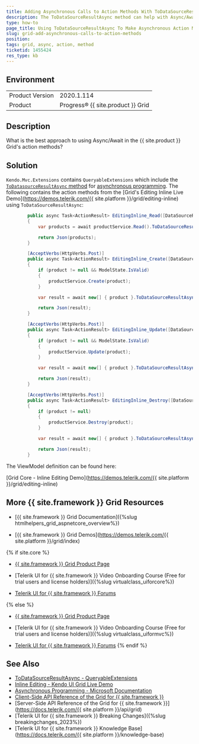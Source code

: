 ```yaml
---
title: Adding Asynchronous Calls to Action Methods With ToDataSourceResultAsync
description: The ToDataSourceResultAsync method can help with Async/Await functionality in Action Methods for the {{ site.product }} Grid's controller.
type: how-to
page_title: Using ToDataSourceResultAsync To Make Asynchronous Action Methods
slug: grid-add-asynchronous-calls-to-action-methods
position: 
tags: grid, async, action, method
ticketid: 1455424
res_type: kb
---
```


## Environment
<table>
	<tbody>
		<tr>
			<td>Product Version</td>
			<td>2020.1.114</td>
		</tr>
		<tr>
			<td>Product</td>
			<td>Progress® {{ site.product }} Grid</td>
		</tr>
	</tbody>
</table>


## Description

What is the best approach to using Async/Await in the {{ site.product }} Grid's action methods? 

## Solution

`Kendo.Mvc.Extensions` contains `QueryableExtensions` which include the [`ToDatasourceResultAsync` method](https://docs.telerik.com/aspnet-mvc/api/kendo.mvc.extensions/queryableextensions#todatasourceresultasyncsystemdatadatatablekendomvcuidatasourcerequest) for [asynchronous programming](https://docs.microsoft.com/en-us/dotnet/csharp/programming-guide/concepts/async/). The following contains the action methods from the [Grid's Editing Inline Live Demo](https://demos.telerik.com/{{ site.platform }}/grid/editing-inline) using `ToDataSourceResultAsync`:

```C#
        public async Task<ActionResult> EditingInline_Read([DataSourceRequest] DataSourceRequest request)
        {
            var products = await productService.Read().ToDataSourceResultAsync(request);

            return Json(products);
        }

        [AcceptVerbs(HttpVerbs.Post)]
        public async Task<ActionResult> EditingInline_Create([DataSourceRequest] DataSourceRequest request, ProductViewModel product)
        {
            if (product != null && ModelState.IsValid)
            {
                productService.Create(product);
            }

            var result = await new[] { product }.ToDataSourceResultAsync(request, ModelState);

            return Json(result);
        }

        [AcceptVerbs(HttpVerbs.Post)]
        public async Task<ActionResult> EditingInline_Update([DataSourceRequest] DataSourceRequest request, ProductViewModel product)
        {
            if (product != null && ModelState.IsValid)
            {
                productService.Update(product);
            }

            var result = await new[] { product }.ToDataSourceResultAsync(request, ModelState);

            return Json(result);
        }

        [AcceptVerbs(HttpVerbs.Post)]
        public async Task<ActionResult> EditingInline_Destroy([DataSourceRequest] DataSourceRequest request, ProductViewModel product)
        {
            if (product != null)
            {
                productService.Destroy(product);
            }

            var result = await new[] { product }.ToDataSourceResultAsync(request, ModelState);

            return Json(result);
        }
```

The ViewModel definition can be found here:

[Grid Core - Inline Editing Demo](https://demos.telerik.com/{{ site.platform }}/grid/editing-inline)

## More {{ site.framework }} Grid Resources

* [{{ site.framework }} Grid Documentation]({%slug htmlhelpers_grid_aspnetcore_overview%})

* [{{ site.framework }} Grid Demos](https://demos.telerik.com/{{ site.platform }}/grid/index)

{% if site.core %}
* [{{ site.framework }} Grid Product Page](https://www.telerik.com/aspnet-core-ui/grid)

* [Telerik UI for {{ site.framework }} Video Onboarding Course (Free for trial users and license holders)]({%slug virtualclass_uiforcore%})

* [Telerik UI for {{ site.framework }} Forums](https://www.telerik.com/forums/aspnet-core-ui)

{% else %}
* [{{ site.framework }} Grid Product Page](https://www.telerik.com/aspnet-mvc/grid)

* [Telerik UI for {{ site.framework }} Video Onboarding Course (Free for trial users and license holders)]({%slug virtualclass_uiformvc%})

* [Telerik UI for {{ site.framework }} Forums](https://www.telerik.com/forums/aspnet-mvc)
{% endif %}

## See Also

* [ToDataSourceResultAsync - QueryableExtensions](https://docs.telerik.com/aspnet-mvc/api/kendo.mvc.extensions/queryableextensions#todatasourceresultasyncsystemdatadatatablekendomvcuidatasourcerequest)
* [Inline Editing - Kendo UI Grid Live Demo](https://demos.telerik.com/aspnet-mvc/grid/editing-inline)
* [Asynchronous Programming - Microsoft Documentation](https://docs.microsoft.com/en-us/dotnet/csharp/programming-guide/concepts/async/)
* [Client-Side API Reference of the Grid for {{ site.framework }}](https://docs.telerik.com/kendo-ui/api/javascript/ui/grid)
* [Server-Side API Reference of the Grid for {{ site.framework }}](https://docs.telerik.com/{{ site.platform }}/api/grid)
* [Telerik UI for {{ site.framework }} Breaking Changes]({%slug breakingchanges_2023%})
* [Telerik UI for {{ site.framework }} Knowledge Base](https://docs.telerik.com/{{ site.platform }}/knowledge-base)
